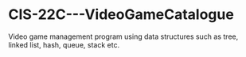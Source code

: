 # CIS-22C---VideoGameCatalogue
Video game management program using data structures such as tree, linked list, hash, queue, stack etc.
